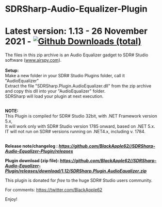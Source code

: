# SDRSharp-Audio-Equalizer-Plugin

# Latest version: 1.13 - 26 November 2021 - [![Github Downloads (total)](https://img.shields.io/github/downloads/BlackApple62/SDRSharp-Audio-Equalizer-Plugin/1.13/total.svg)]()
  
The files in this zip archive is an Audio Equalizer gadget to SDR# Studio software (www.airspy.com).<br><br>
**Setup:**<br>Make a new folder in your SDR# Studio Plugins folder, call it "AudioEqualizer"<br>Extract the file "SDRSharp.Plugin.AudioEqualizer.dll" from the zip archive and copy this dll into your "AudioEqualizer" folder.<br>
SDRSharp will load your plugin at next execution.<br><br>

**NOTE:**
<br>
This Plugin is compiled for SDR# Studio 32bit, with .NET Framework version 5.x,
<br>It will work only with SDR# Studio version 1785 onward, based on .NET 5.x.
<br>IT will not run on SDR# versions running on .NET4.x, including v. 1784.<br><br>

**Release note/changelog : _https://github.com/BlackApple62//SDRSharp-Audio-Equalizer-Plugin/releases_**

**Plugin download (zip file): _https://github.com/BlackApple62//SDRSharp-Audio-Equalizer-Plugin/releases/download/1.12/SDRSharp.Plugin.AudioEqualizer.zip_**

This plugin is donated for *free* to the huge SDR# Studio users community.<br>

For comments: https://twitter.com/BlackApple62

Enjoy!
